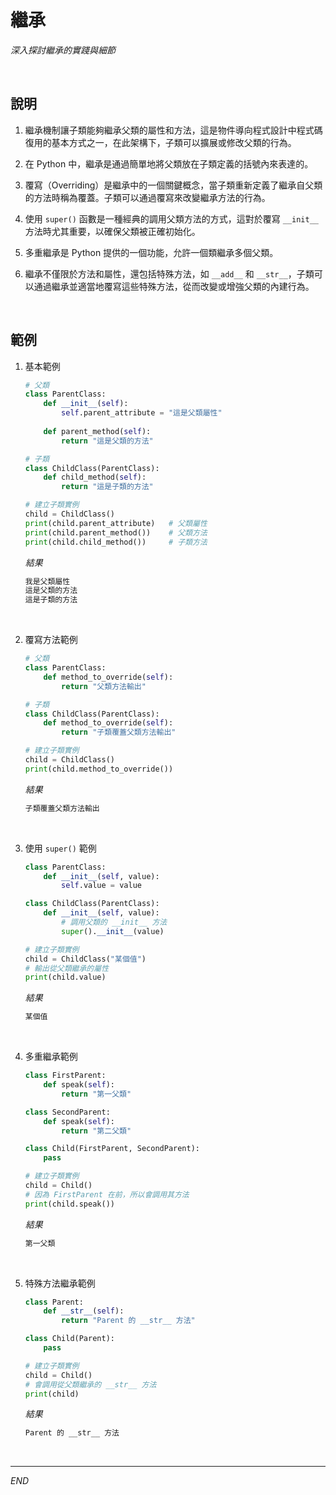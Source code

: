 # 繼承

_深入探討繼承的實踐與細節_

<br>

## 說明

1. 繼承機制讓子類能夠繼承父類的屬性和方法，這是物件導向程式設計中程式碼復用的基本方式之一，在此架構下，子類可以擴展或修改父類的行為。
   
2. 在 Python 中，繼承是通過簡單地將父類放在子類定義的括號內來表達的。
   
3. 覆寫（Overriding）是繼承中的一個關鍵概念，當子類重新定義了繼承自父類的方法時稱為覆蓋。子類可以通過覆寫來改變繼承方法的行為。
   
4. 使用 `super()` 函數是一種經典的調用父類方法的方式，這對於覆寫 `__init__` 方法時尤其重要，以確保父類被正確初始化。

5. 多重繼承是 Python 提供的一個功能，允許一個類繼承多個父類。

6. 繼承不僅限於方法和屬性，還包括特殊方法，如 `__add__` 和 `__str__`，子類可以通過繼承並適當地覆寫這些特殊方法，從而改變或增強父類的內建行為。

<br>


## 範例

1. 基本範例

    ```python
    # 父類
    class ParentClass:
        def __init__(self):
            self.parent_attribute = "這是父類屬性"
        
        def parent_method(self):
            return "這是父類的方法"
    
    # 子類
    class ChildClass(ParentClass):
        def child_method(self):
            return "這是子類的方法"
    
    # 建立子類實例
    child = ChildClass()
    print(child.parent_attribute)   # 父類屬性
    print(child.parent_method())    # 父類方法
    print(child.child_method())     # 子類方法
    ```
    _結果_
    ```bash
    我是父類屬性
    這是父類的方法
    這是子類的方法
    ```
<br>

2. 覆寫方法範例

    ```python
    # 父類
    class ParentClass:
        def method_to_override(self):
            return "父類方法輸出"
    
    # 子類
    class ChildClass(ParentClass):
        def method_to_override(self):
            return "子類覆蓋父類方法輸出"
    
    # 建立子類實例
    child = ChildClass()
    print(child.method_to_override()) 
    ```
    _結果_
    ```bash
    子類覆蓋父類方法輸出
    ```

<br>

3. 使用 `super()` 範例

    ```python
    class ParentClass:
        def __init__(self, value):
            self.value = value

    class ChildClass(ParentClass):
        def __init__(self, value):
            # 調用父類的 __init__ 方法
            super().__init__(value)  

    # 建立子類實例
    child = ChildClass("某個值")
    # 輸出從父類繼承的屬性
    print(child.value)  
    ```
    _結果_
    ```bash
    某個值
    ```

<br>

4. 多重繼承範例

    ```python
    class FirstParent:
        def speak(self):
            return "第一父類"
    
    class SecondParent:
        def speak(self):
            return "第二父類"
    
    class Child(FirstParent, SecondParent):
        pass

    # 建立子類實例
    child = Child()
    # 因為 FirstParent 在前，所以會調用其方法
    print(child.speak())  
    ```
    _結果_
    ```bash
    第一父類
    ```

<br>

5. 特殊方法繼承範例

    ```python
    class Parent:
        def __str__(self):
            return "Parent 的 __str__ 方法"

    class Child(Parent):
        pass

    # 建立子類實例
    child = Child()
    # 會調用從父類繼承的 __str__ 方法
    print(child)  
    ```
    _結果_
    ```bash
    Parent 的 __str__ 方法
    ```

<br>

---

_END_
